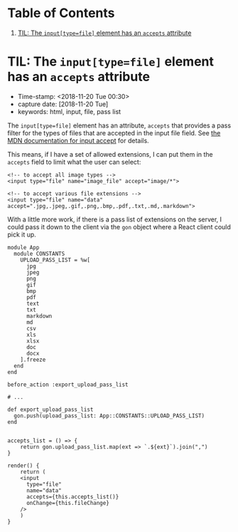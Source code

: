 
# Table of Contents

1.  [TIL: The `input[type=file]` element has an `accepts` attribute](#org643f1b0)


<a id="org643f1b0"></a>

# TIL: The `input[type=file]` element has an `accepts` attribute

-   Time-stamp: <span class="timestamp-wrapper"><span class="timestamp">&lt;2018-11-20 Tue 00:30&gt;</span></span>
-   capture date: <span class="timestamp-wrapper"><span class="timestamp">[2018-11-20 Tue]</span></span>
-   keywords: html, input, file, pass list

The `input[type=file]` element has an attribute, `accepts` that provides a pass filter for the types of files that are accepted in the input file field. See [the MDN documentation for input accept](https://developer.mozilla.org/en-US/docs/Web/HTML/Element/input/file#accept) for details.

This means, if I have a set of allowed extensions, I can put them in the `accepts` field to limit what the user can select:

    <!-- to accept all image types -->
    <input type="file" name="image_file" accept="image/*">
    
    <!-- to accept various file extensions -->
    <input type="file" name="data" accept=".jpg,.jpeg,.gif,.png,.bmp,.pdf,.txt,.md,.markdown">

With a little more work, if there is a pass list of extensions on the server, I could pass it down to the client via the `gon` object where a React client could pick it up.

    module App
      module CONSTANTS
        UPLOAD_PASS_LIST = %w[
          jpg
          jpeg
          png
          gif
          bmp
          pdf
          text
          txt
          markdown
          md
          csv
          xls
          xlsx
          doc
          docx
        ].freeze
      end
    end

    before_action :export_upload_pass_list
    
    # ...
    
    def export_upload_pass_list
      gon.push(upload_pass_list: App::CONSTANTS::UPLOAD_PASS_LIST)
    end

    
    accepts_list = () => {
        return gon.upload_pass_list.map(ext => `.${ext}`).join(",")
    }
    
    render() {
        return (
    	<input
    	  type="file"
    	  name="data"
    	  accepts={this.accepts_list()}
    	  onChange={this.fileChange}
    	/>
        )
    }


